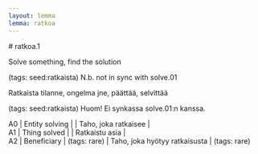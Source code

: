 ```yaml
---
layout: lemma
lemma: ratkoa
---
```


<div class="sense">
# <span class="sensename">ratkoa.1</span>

<span class="description">Solve something, find the solution</span>

(tags: seed:ratkaista) N.b. not in sync with solve.01

<span class="description">Ratkaista tilanne, ongelma jne, päättää, selvittää</span>

(tags: seed:ratkaista) Huom! Ei synkassa solve.01:n kanssa.

A0 | Entity solving |   | Taho, joka ratkaisee |  
A1 | Thing solved |   | Ratkaistu asia |  
A2 | Beneficiary | (tags: rare) | Taho, joka hyötyy ratkaisusta | (tags: rare)

</div>

